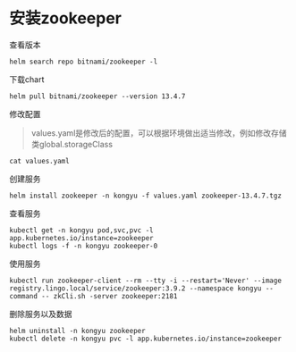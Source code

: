 # 安装zookeeper

查看版本

```
helm search repo bitnami/zookeeper -l
```

下载chart

```
helm pull bitnami/zookeeper --version 13.4.7
```

修改配置

> values.yaml是修改后的配置，可以根据环境做出适当修改，例如修改存储类global.storageClass

```
cat values.yaml
```

创建服务

```shell
helm install zookeeper -n kongyu -f values.yaml zookeeper-13.4.7.tgz
```

查看服务

```shell
kubectl get -n kongyu pod,svc,pvc -l app.kubernetes.io/instance=zookeeper
kubectl logs -f -n kongyu zookeeper-0
```

使用服务

```
kubectl run zookeeper-client --rm --tty -i --restart='Never' --image  registry.lingo.local/service/zookeeper:3.9.2 --namespace kongyu --command -- zkCli.sh -server zookeeper:2181
```

删除服务以及数据

```
helm uninstall -n kongyu zookeeper
kubectl delete -n kongyu pvc -l app.kubernetes.io/instance=zookeeper
```

